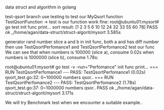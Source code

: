 data struct and algorithm in golang

test-qsort branch use testing to test our MyQsort function
TestQsortFunction -> test is our function work fine:
  root@ubuntu01:mysort# go test
  init func print...
  sort result: [1 2 3 5 6 10 12 24 32 33 55 60 78]
  PASS
  ok  	_/home/agan/data-struct/struct-algorit/mysort	3.585s


generator rand number slice a and b in init func, both a and has diff number
then use TestQsortPerfomance1 and TestQsortPerfomance2 test our func
We can see that when numbers is 100000 (slice a), consume 0.02s
when numbers is 1000000 (slice b), consume 1.78s:

 root@ubuntu01:mysort# go test -v -run="Perfomance"
 init func print...
 === RUN   TestQsortPerfomance1
 --- PASS: TestQsortPerfomance1 (0.02s)
	qsort_test.go:32: 0~100000 numbers qsor..
 === RUN   TestQsortPerfomance2
 --- PASS: TestQsortPerfomance2 (1.78s)
	qsort_test.go:37: 0~1000000 numbers qsor..
 PASS
 ok  	_/home/agan/data-struct/struct-algorit/mysort	3.171s


We will try Benchmark test when we encounter a suitable example..


